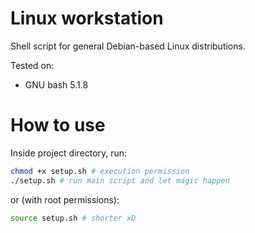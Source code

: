 # Linux workstation

Shell script for general Debian-based Linux distributions.

Tested on:

- GNU bash 5.1.8

# How to use

Inside project directory, run:

```bash
chmod +x setup.sh # execution permission
./setup.sh # run main script and let magic happen

```

or (with root permissions):

```bash
source setup.sh # shorter xD
```

